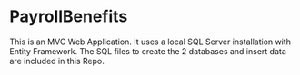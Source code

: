 # PayrollBenefits
This is an MVC Web Application.
It uses a local SQL Server installation with Entity Framework.
The SQL files to create the 2 databases and insert data are included in this Repo.

